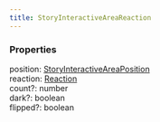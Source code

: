 ```yaml
---
title: StoryInteractiveAreaReaction
---
```


### Properties

<div class="flex flex-col gap-3"><div><div class="flex gap-2"><div class="font-mono"><span class="font-bold">position</span><span class="opacity-50">:</span> <a href="/types/storyinteractiveareaposition"  >StoryInteractiveAreaPosition</a></div></div></div><div><div class="flex gap-2"><div class="font-mono"><span class="font-bold">reaction</span><span class="opacity-50">:</span> <a href="/types/reaction"  >Reaction</a></div></div></div><div><div class="flex gap-2"><div class="font-mono"><span class="font-bold">count</span><span class="opacity-50"><span title="Optional" class="cursor-help">?</span>:</span> <span>number</span></div></div></div><div><div class="flex gap-2"><div class="font-mono"><span class="font-bold">dark</span><span class="opacity-50"><span title="Optional" class="cursor-help">?</span>:</span> <span>boolean</span></div></div></div><div><div class="flex gap-2"><div class="font-mono"><span class="font-bold">flipped</span><span class="opacity-50"><span title="Optional" class="cursor-help">?</span>:</span> <span>boolean</span></div></div></div></div>

